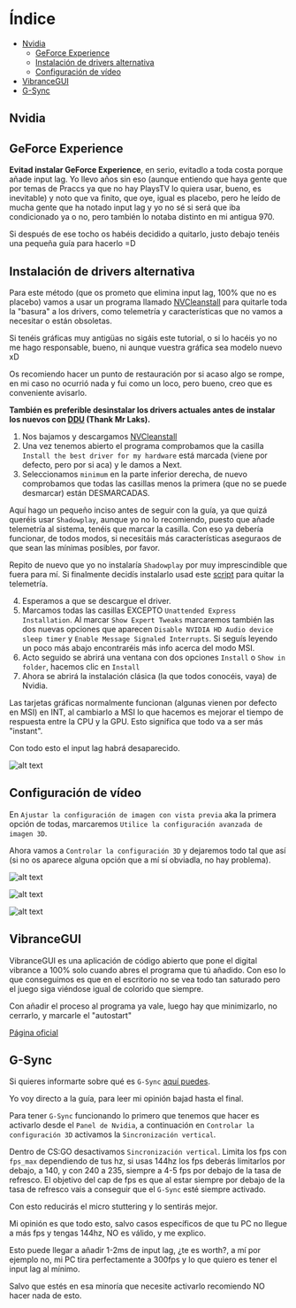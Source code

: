 # Índice

- [Nvidia](#Nvidia)
   - [GeForce Experience](#GeForce-Experience)
   - [Instalación de drivers alternativa](#Instalación-de-drivers-alternativa)
   - [Configuración de vídeo](#Configuración-de-vídeo)
- [VibranceGUI](#VibranceGUI)
- [G-Sync](#G-Sync)


## Nvidia

## GeForce Experience

**Evitad instalar GeForce Experience**, en serio, evitadlo a toda costa porque añade input lag. Yo llevo años sin eso (aunque entiendo que haya gente que por temas de Praccs ya que no hay PlaysTV lo quiera usar, bueno, es inevitable) y noto que va finito, que oye, igual es placebo, pero he leído de mucha gente que ha notado input lag y yo no sé si será que iba condicionado ya o no, pero también lo notaba distinto en mi antigua 970.

Si después de ese tocho os habéis decidido a quitarlo, justo debajo tenéis una pequeña guía para hacerlo =D

## Instalación de drivers alternativa

Para este método (que os prometo que elimina input lag, 100% que no es placebo) vamos a usar un programa llamado [NVCleanstall](https://www.techpowerup.com/download/techpowerup-nvcleanstall/) para quitarle toda la "basura" a los drivers, como telemetría y características que no vamos a necesitar o están obsoletas.

Si tenéis gráficas muy antigüas no sigáis este tutorial, o si lo hacéis yo no me hago responsable, bueno, ni aunque vuestra gráfica sea modelo nuevo xD

Os recomiendo hacer un punto de restauración por si acaso algo se rompe, en mi caso no ocurrió nada y fui como un loco, pero bueno, creo que es conveniente avisarlo.

**También es preferible desinstalar los drivers actuales antes de instalar los nuevos con [DDU](https://www.guru3d.com/files-details/display-driver-uninstaller-download.html) (Thank Mr Laks).**

1. Nos bajamos y descargamos [NVCleanstall](https://www.techpowerup.com/download/techpowerup-nvcleanstall/)
2. Una vez tenemos abierto el programa comprobamos que la casilla `Install the best driver for my hardware` está marcada (viene por defecto, pero por si aca) y le damos a Next.
3. Seleccionamos `minimum` en la parte inferior derecha, de nuevo comprobamos que todas las casillas menos la primera (que no se puede desmarcar) están DESMARCADAS.

Aquí hago un pequeño inciso antes de seguir con la guía, ya que quizá queréis usar `Shadowplay`, aunque yo no lo recomiendo, puesto que añade telemetría al sistema, tenéis que marcar la casilla. Con eso ya debería funcionar, de todos modos, si necesitáis más características aseguraos de que sean las mínimas posibles, por favor.

Repito de nuevo que yo no instalaría `Shadowplay` por muy imprescindible que fuera para mí. Si finalmente decidís instalarlo usad este [script](https://github.com/Moyster/BaiGfe) para quitar la telemetría.

4. Esperamos a que se descargue el driver.
5. Marcamos todas las casillas EXCEPTO `Unattended Express Installation`. Al marcar `Show Expert Tweaks` marcaremos también las dos nuevas opciones que aparecen `Disable NVIDIA HD Audio device sleep timer` y `Enable Message Signaled Interrupts`. Si seguís leyendo un poco más abajo encontraréis más info acerca del modo MSI.
6. Acto seguido se abrirá una ventana con dos opciones `Install` o `Show in folder`, hacemos clic en `Install`
7. Ahora se abrirá la instalación clásica (la que todos conocéis, vaya) de Nvidia.

Las tarjetas gráficas normalmente funcionan (algunas vienen por defecto en MSI) en INT, al cambiarlo a MSI lo que hacemos es mejorar el tiempo de respuesta entre la CPU y la GPU. Esto significa que todo va a ser más "instant".

Con todo esto el input lag habrá desaparecido.

![alt text](https://media1.tenor.com/images/556e8f91e9b3440c007a64b93009da1d/tenor.gif "QUE TE JODAN!!!")

## Configuración de vídeo

En `Ajustar la configuración de imagen con vista previa` aka la primera opción de todas, marcaremos `Utilice la configuración avanzada de imagen 3D`.

Ahora vamos a `Controlar la configuración 3D` y dejaremos todo tal que así (si no os aparece alguna opción que a mí sí obviadla, no hay problema).

![alt text](https://i.gyazo.com/41793e89c4337bbcd01f7a8775f1238f.png "1")

![alt text](https://i.gyazo.com/037fb7356fb17269e2a149fb6bf5002f.png "2")

![alt text](https://i.gyazo.com/af7e215c25be79ffcbcca52bb91b3b48.png "3")

## VibranceGUI

VibranceGUI es una aplicación de código abierto que pone el digital vibrance a 100% solo cuando abres el programa que tú añadido. Con eso lo que conseguimos es que en el escritorio no se vea todo tan saturado pero el juego siga viéndose igual de colorido que siempre.

Con añadir el proceso al programa ya vale, luego hay que minimizarlo, no cerrarlo, y marcarle el "autostart"

[Página oficial](https://vibrancegui.com/)

## G-Sync

Si quieres informarte sobre qué es `G-Sync` [aquí puedes](https://www.nvidia.com/es-la/drivers/how-does-g-sync-work/).

Yo voy directo a la guía, para leer mi opinión bajad hasta el final.

Para tener `G-Sync` funcionando lo primero que tenemos que hacer es activarlo desde el `Panel de Nvidia`, a continuación en `Controlar la configuración 3D` activamos la `Sincronización vertical`.

Dentro de CS:GO desactivamos `Sincronización vertical`. Limita los fps con `fps_max` dependiendo de tus hz, si usas 144hz los fps deberás limitarlos por debajo, a 140, y con 240 a 235, siempre a 4-5 fps por debajo de la tasa de refresco. El objetivo del cap de fps es que al estar siempre por debajo de la tasa de refresco vais a conseguir que el `G-Sync` esté siempre activado.

Con esto reducirás el micro stuttering y lo sentirás mejor.

Mi opinión es que todo esto, salvo casos específicos de que tu PC no llegue a más fps y tengas 144hz, NO es válido, y me explico.

Esto puede llegar a añadir 1-2ms de input lag, ¿te es worth?, a mí por ejemplo no, mi PC tira perfectamente a 300fps y lo que quiero es tener el input lag al mínimo.

Salvo que estés en esa minoría que necesite activarlo recomiendo NO hacer nada de esto.
